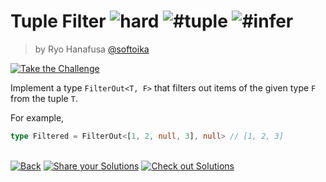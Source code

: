 <!--info-header-start--><h1>Tuple Filter <img src="https://img.shields.io/badge/-hard-de3d37" alt="hard"/> <img src="https://img.shields.io/badge/-%23tuple-999" alt="#tuple"/> <img src="https://img.shields.io/badge/-%23infer-999" alt="#infer"/></h1><blockquote><p>by Ryo Hanafusa <a href="https://github.com/softoika" target="_blank">@softoika</a></p></blockquote><p><a href="https://tsch.js.org/399/play" target="_blank"><img src="https://img.shields.io/badge/-Take%20the%20Challenge-3178c6?logo=typescript&logoColor=white" alt="Take the Challenge"/></a> </p><!--info-header-end-->

Implement a type `FilterOut<T, F>` that filters out items of the given type `F` from the tuple `T`.

For example,
```ts
type Filtered = FilterOut<[1, 2, null, 3], null> // [1, 2, 3]
```


<!--info-footer-start--><br><a href="../../README.md" target="_blank"><img src="https://img.shields.io/badge/-Back-grey" alt="Back"/></a> <a href="https://tsch.js.org/399/answer" target="_blank"><img src="https://img.shields.io/badge/-Share%20your%20Solutions-teal" alt="Share your Solutions"/></a> <a href="https://tsch.js.org/399/solutions" target="_blank"><img src="https://img.shields.io/badge/-Check%20out%20Solutions-de5a77?logo=awesome-lists&logoColor=white" alt="Check out Solutions"/></a> <!--info-footer-end-->